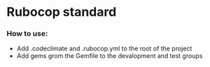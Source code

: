 # Rubocop standard

### How to use:
- Add .codeclimate and .rubocop.yml to the root of the project
- Add gems grom the Gemfile to the devalopment and test groups
